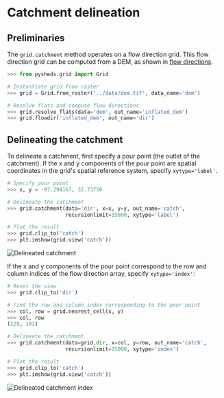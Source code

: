 # Catchment delineation

## Preliminaries

The `grid.catchment` method operates on a flow direction grid. This flow direction grid can be computed from a DEM, as shown in [flow directions](https://mdbartos.github.io/pysheds/flow-directions.html).

```python
>>> from pysheds.grid import Grid

# Instantiate grid from raster
>>> grid = Grid.from_raster('../data/dem.tif', data_name='dem')

# Resolve flats and compute flow directions
>>> grid.resolve_flats(data='dem', out_name='inflated_dem')
>>> grid.flowdir('inflated_dem', out_name='dir')
```

## Delineating the catchment

To delineate a catchment, first specify a pour point (the outlet of the catchment). If the x and y components of the pour point are spatial coordinates in the grid's spatial reference system, specify `xytype='label'`.

```python
# Specify pour point
>>> x, y = -97.294167, 32.73750

# Delineate the catchment
>>> grid.catchment(data='dir', x=x, y=y, out_name='catch',
                   recursionlimit=15000, xytype='label')

# Plot the result
>>> grid.clip_to('catch')
>>> plt.imshow(grid.view('catch'))
```

![Delineated catchment](https://s3.us-east-2.amazonaws.com/pysheds/img/catchment.png)

If the x and y components of the pour point correspond to the row and column indices of the flow direction array, specify `xytype='index'`:

```python
# Reset the view
>>> grid.clip_to('dir')

# Find the row and column index corresponding to the pour point
>>> col, row = grid.nearest_cell(x, y)
>>> col, row
(229, 101)

# Delineate the catchment
>>> grid.catchment(data=grid.dir, x=col, y=row, out_name='catch',
                   recursionlimit=15000, xytype='index')

# Plot the result
>>> grid.clip_to('catch')
>>> plt.imshow(grid.view('catch'))
```

![Delineated catchment index](https://s3.us-east-2.amazonaws.com/pysheds/img/catchment.png)
